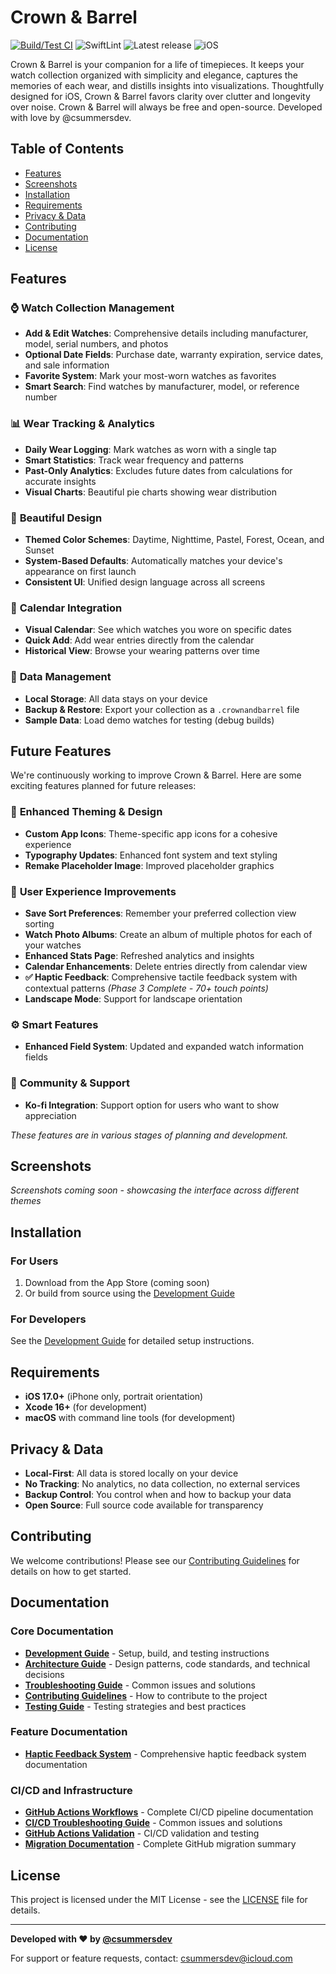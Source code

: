 # Crown & Barrel

[![Build/Test CI](https://github.com/csummers-dev/crownandbarrel-ios/actions/workflows/ci.yml/badge.svg)](https://github.com/csummers-dev/crownandbarrel-ios/actions/workflows/ci.yml)
![SwiftLint](https://img.shields.io/badge/lint-SwiftLint-FA7343?logo=swift)
![Latest release](https://img.shields.io/github/v/release/csummers-dev/crownandbarrel-ios)
![iOS](https://img.shields.io/badge/iOS-17.0+-blue?logo=ios)

Crown & Barrel is your companion for a life of timepieces. It keeps your watch collection organized with simplicity and elegance, captures the memories of each wear, and distills insights into visualizations. Thoughtfully designed for iOS, Crown & Barrel favors clarity over clutter and longevity over noise. Crown & Barrel will always be free and open-source. Developed with love by @csummersdev.

## Table of Contents

- [Features](#features)
- [Screenshots](#screenshots)
- [Installation](#installation)
- [Requirements](#requirements)
- [Privacy & Data](#privacy--data)
- [Contributing](#contributing)
- [Documentation](#documentation)
- [License](#license)

## Features

### ⌚ **Watch Collection Management**
- **Add & Edit Watches**: Comprehensive details including manufacturer, model, serial numbers, and photos
- **Optional Date Fields**: Purchase date, warranty expiration, service dates, and sale information
- **Favorite System**: Mark your most-worn watches as favorites
- **Smart Search**: Find watches by manufacturer, model, or reference number

### 📊 **Wear Tracking & Analytics**
- **Daily Wear Logging**: Mark watches as worn with a single tap
- **Smart Statistics**: Track wear frequency and patterns
- **Past-Only Analytics**: Excludes future dates from calculations for accurate insights
- **Visual Charts**: Beautiful pie charts showing wear distribution

### 🎨 **Beautiful Design**
- **Themed Color Schemes**: Daytime, Nighttime, Pastel, Forest, Ocean, and Sunset
- **System-Based Defaults**: Automatically matches your device's appearance on first launch
- **Consistent UI**: Unified design language across all screens

### 📅 **Calendar Integration**
- **Visual Calendar**: See which watches you wore on specific dates
- **Quick Add**: Add wear entries directly from the calendar
- **Historical View**: Browse your wearing patterns over time

### 🔄 **Data Management**
- **Local Storage**: All data stays on your device
- **Backup & Restore**: Export your collection as a `.crownandbarrel` file
- **Sample Data**: Load demo watches for testing (debug builds)

## Future Features

We're continuously working to improve Crown & Barrel. Here are some exciting features planned for future releases:

### 🎨 **Enhanced Theming & Design**
- **Custom App Icons**: Theme-specific app icons for a cohesive experience
- **Typography Updates**: Enhanced font system and text styling
- **Remake Placeholder Image**: Improved placeholder graphics

### 📱 **User Experience Improvements**
- **Save Sort Preferences**: Remember your preferred collection view sorting
- **Watch Photo Albums**: Create an album of multiple photos for each of your watches
- **Enhanced Stats Page**: Refreshed analytics and insights
- **Calendar Enhancements**: Delete entries directly from calendar view
- **✅ Haptic Feedback**: Comprehensive tactile feedback system with contextual patterns *(Phase 3 Complete - 70+ touch points)*
- **Landscape Mode**: Support for landscape orientation

### ⚙️ **Smart Features**
- **Enhanced Field System**: Updated and expanded watch information fields

### 💝 **Community & Support**
- **Ko-fi Integration**: Support option for users who want to show appreciation

*These features are in various stages of planning and development.*

## Screenshots

*Screenshots coming soon - showcasing the interface across different themes*

## Installation

### For Users
1. Download from the App Store (coming soon)
2. Or build from source using the [Development Guide](DEVELOPMENT.md)

### For Developers
See the [Development Guide](DEVELOPMENT.md) for detailed setup instructions.

## Requirements

- **iOS 17.0+** (iPhone only, portrait orientation)
- **Xcode 16+** (for development)
- **macOS** with command line tools (for development)

## Privacy & Data

- **Local-First**: All data is stored locally on your device
- **No Tracking**: No analytics, no data collection, no external services
- **Backup Control**: You control when and how to backup your data
- **Open Source**: Full source code available for transparency

## Contributing

We welcome contributions! Please see our [Contributing Guidelines](CONTRIBUTING.md) for details on how to get started.

## Documentation

### **Core Documentation**
- **[Development Guide](DEVELOPMENT.md)** - Setup, build, and testing instructions
- **[Architecture Guide](ARCHITECTURE.md)** - Design patterns, code standards, and technical decisions
- **[Troubleshooting Guide](TROUBLESHOOTING.md)** - Common issues and solutions
- **[Contributing Guidelines](CONTRIBUTING.md)** - How to contribute to the project
- **[Testing Guide](TESTING.md)** - Testing strategies and best practices

### **Feature Documentation**
- **[Haptic Feedback System](docs/haptics/README.md)** - Comprehensive haptic feedback system documentation

### **CI/CD and Infrastructure**
- **[GitHub Actions Workflows](.github/ACTIONS_README.md)** - Complete CI/CD pipeline documentation
- **[CI/CD Troubleshooting Guide](docs/CI_CD_TROUBLESHOOTING.md)** - Common issues and solutions
- **[GitHub Actions Validation](GITHUB_ACTIONS_VALIDATION.md)** - CI/CD validation and testing
- **[Migration Documentation](MIGRATION_COMPLETE.md)** - Complete GitHub migration summary

## License

This project is licensed under the MIT License - see the [LICENSE](LICENSE) file for details.

---

**Developed with ❤️ by [@csummersdev](https://github.com/csummers-dev)**

For support or feature requests, contact: [csummersdev@icloud.com](mailto:csummersdev@icloud.com)